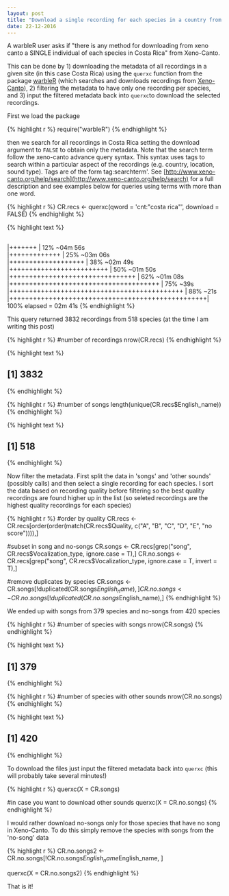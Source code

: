 ```yaml
---
layout: post
title: "Download a single recording for each species in a country from Xeno-Canto"
date: 22-12-2016
---
```


A warbleR user asks if "there is any method for downloading from xeno canto a SINGLE individual of each species in Costa Rica" from Xeno-Canto.

This can be done by 1) downloading the metadata of all recordings in a given site (in this case Costa Rica) using the `querxc` function from the package [warbleR](https://cran.r-project.org/package=warbleR) (which searches and downloads recordings from [Xeno-Canto](http://www.xeno-canto.org)), 2) filtering the metadata to have only one recording per species, and 3) input the filtered metadata back into `querxc`to download the selected recordings.

First we load the package


{% highlight r %}
require("warbleR")
{% endhighlight %}

then we search for all recordings in Costa Rica setting the download argument to `FALSE` to obtain only the metadata. Note that the search term follow the xeno-canto advance query syntax. This syntax uses tags to search within a particular aspect of the recordings (e.g. country, location, sound type). Tags are of the form tag:searchterm'. See [http://www.xeno-canto.org/help/search](http://www.xeno-canto.org/help/search) for a full description and see examples below for queries using terms with more than one word.


{% highlight r %}
CR.recs <- querxc(qword = 'cnt:"costa rica"', download = FALSE)
{% endhighlight %}


{% highlight text %}
## 
   |+++++++                                           | 12% ~04m 56s      
   |+++++++++++++                                     | 25% ~03m 06s      
   |+++++++++++++++++++                               | 38% ~02m 49s      
   |+++++++++++++++++++++++++                         | 50% ~01m 50s      
   |++++++++++++++++++++++++++++++++                  | 62% ~01m 08s      
   |++++++++++++++++++++++++++++++++++++++            | 75% ~39s          
   |++++++++++++++++++++++++++++++++++++++++++++      | 88% ~21s          
   |++++++++++++++++++++++++++++++++++++++++++++++++++| 100% elapsed = 02m 41s
{% endhighlight %}

This query returned 3832 recordings from 518 species (at the time I am writing this post)


{% highlight r %}
#number of recordings
nrow(CR.recs)
{% endhighlight %}



{% highlight text %}
## [1] 3832
{% endhighlight %}



{% highlight r %}
#number of songs
length(unique(CR.recs$English_name))
{% endhighlight %}



{% highlight text %}
## [1] 518
{% endhighlight %}

Now filter the metadata. First split the data in 'songs' and 'other sounds' (possibly calls) and then select a single recording for each species. I sort the data based on recording quality before filtering so the best quality recordings are found higher up in the list (so seleted recordings are the highest quality recordings for each species)


{% highlight r %}
#order by quality
CR.recs <- CR.recs[order(order(match(CR.recs$Quality, 
                c("A", "B", "C", "D", "E", "no score")))),]


#subset in song and no-songs
CR.songs <- CR.recs[grep("song", CR.recs$Vocalization_type, ignore.case = T),]
CR.no.songs <- CR.recs[grep("song", 
                      CR.recs$Vocalization_type, ignore.case = T, invert = T),]


#remove duplicates by species
CR.songs <- CR.songs[!duplicated(CR.songs$English_name),]
CR.no.songs <- CR.no.songs[!duplicated(CR.no.songs$English_name),]
{% endhighlight %}

We ended up with songs from 379 species and no-songs from 420 species


{% highlight r %}
#number of species with songs
nrow(CR.songs)
{% endhighlight %}



{% highlight text %}
## [1] 379
{% endhighlight %}



{% highlight r %}
#number of species with other sounds
nrow(CR.no.songs)
{% endhighlight %}



{% highlight text %}
## [1] 420
{% endhighlight %}

To download the files just input the filtered metadata back into `querxc` (this will probably take several minutes!)


{% highlight r %}
querxc(X = CR.songs)

#in case you want to download other sounds
querxc(X = CR.no.songs)
{% endhighlight %}


I would rather download no-songs only for those species that have no song in Xeno-Canto. To do this simply remove the species with songs from the 'no-song' data


{% highlight r %}
CR.no.songs2 <- CR.no.songs[!CR.no.songs$English_name %in% CR.songs$English_name, ]

querxc(X = CR.no.songs2)
{% endhighlight %}

That is it!
